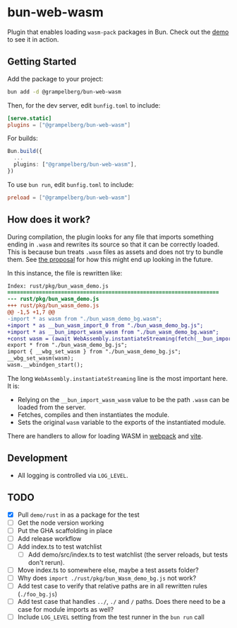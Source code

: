 # bun-web-wasm

Plugin that enables loading `wasm-pack` packages in Bun. Check out the
[demo](demo) to see it in action.

## Getting Started

Add the package to your project:

```sh
bun add -d @grampelberg/bun-web-wasm
```

Then, for the dev server, edit `bunfig.toml` to include:

```toml
[serve.static]
plugins = ["@grampelberg/bun-web-wasm"]
```

For builds:

```ts
Bun.build({
  ...
  plugins: ["@grampelberg/bun-web-wasm"],
})
```

To use `bun run`, edit `bunfig.toml` to include:

```toml
preload = ["@grampelberg/bun-web-wasm"]
```

## How does it work?

During compilation, the plugin looks for any file that imports something ending
in `.wasm` and rewrites its source so that it can be correctly loaded. This is
because bun treats `.wasm` files as assets and does not try to bundle them. See
[the proposal](https://babeljs.io/docs/babel-plugin-proposal-import-wasm-source)
for how this might end up looking in the future.

In this instance, the file is rewritten like:

```diff
Index: rust/pkg/bun_wasm_demo.js
===================================================================
--- rust/pkg/bun_wasm_demo.js
+++ rust/pkg/bun_wasm_demo.js
@@ -1,5 +1,7 @@
-import * as wasm from "./bun_wasm_demo_bg.wasm";
+import * as __bun_wasm_import_0 from "./bun_wasm_demo_bg.js";
+import * as __bun_import_wasm_wasm from "./bun_wasm_demo_bg.wasm";
+const wasm = (await WebAssembly.instantiateStreaming(fetch(__bun_import_wasm_wasm.default || __bun_import_wasm_wasm), { "./bun_wasm_demo_bg.js": __bun_wasm_import_0 })).instance.exports;
export * from "./bun_wasm_demo_bg.js";
import { __wbg_set_wasm } from "./bun_wasm_demo_bg.js";
__wbg_set_wasm(wasm);
wasm.__wbindgen_start();
```

The long `WebAssembly.instantiateStreaming` line is the most important here. It
is:

- Relying on the `__bun_import_wasm_wasm` value to be the path `.wasm` can be
  loaded from the server.
- Fetches, compiles and then instantiates the module.
- Sets the original `wasm` variable to the exports of the instantiated module.

There are handlers to allow for loading WASM in
[webpack](https://github.com/WebAssembly/esm-integration) and
[vite](https://github.com/Menci/vite-plugin-wasm).

## Development

- All logging is controlled via `LOG_LEVEL`.

## TODO

- [x] Pull `demo/rust` in as a package for the test
- [ ] Get the node version working
- [ ] Put the GHA scaffolding in place
- [ ] Add release workflow
- [ ] Add index.ts to test watchlist
  - [ ] Add demo/src/index.ts to test watchlist (the server reloads, but tests
        don't rerun).
- [ ] Move index.ts to somewhere else, maybe a test assets folder?
- [ ] Why does `import ./rust/pkg/bun_Wasm_demo_bg.js` not work?
- [ ] Add test case to verify that relative paths are in all rewritten rules
      (`./foo_bg.js`)
- [ ] Add test case that handles `../`, `./` and `/` paths. Does there need to
      be a case for module imports as well?
- [ ] Include `LOG_LEVEL` setting from the test runner in the `bun run` call
